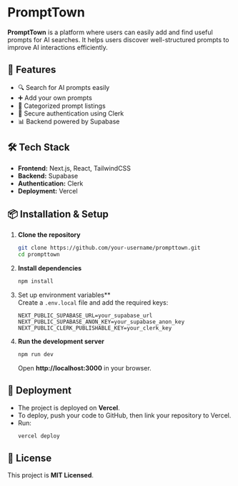 # **PromptTown**  

**PromptTown** is a platform where users can easily add and find useful prompts for AI searches. It helps users discover well-structured prompts to improve AI interactions efficiently.  

## **🚀 Features**  
- 🔍 Search for AI prompts easily  
- ➕ Add your own prompts  
- 📂 Categorized prompt listings  
- 🔐 Secure authentication using Clerk  
- 📊 Backend powered by Supabase  

## **🛠 Tech Stack**  
- **Frontend:** Next.js, React, TailwindCSS  
- **Backend:** Supabase  
- **Authentication:** Clerk  
- **Deployment:** Vercel  

## **📦 Installation & Setup**  

1. **Clone the repository**  
   ```sh
   git clone https://github.com/your-username/prompttown.git
   cd prompttown
   ```

2. **Install dependencies**  
   ```sh
   npm install
   ```

3. Set up environment variables**  
   Create a `.env.local` file and add the required keys:  
   ```env
   NEXT_PUBLIC_SUPABASE_URL=your_supabase_url
   NEXT_PUBLIC_SUPABASE_ANON_KEY=your_supabase_anon_key
   NEXT_PUBLIC_CLERK_PUBLISHABLE_KEY=your_clerk_key
   ```

4. **Run the development server**  
   ```sh
   npm run dev
   ```
   Open **http://localhost:3000** in your browser.

## **🚀 Deployment**  
- The project is deployed on **Vercel**.  
- To deploy, push your code to GitHub, then link your repository to Vercel.  
- Run:  
  ```sh
  vercel deploy
  ```

## **📜 License**  
This project is **MIT Licensed**.  

